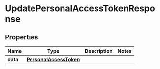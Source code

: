 

# UpdatePersonalAccessTokenResponse


## Properties

Name | Type | Description | Notes
------------ | ------------- | ------------- | -------------
**data** | [**PersonalAccessToken**](PersonalAccessToken.md) |  | 



